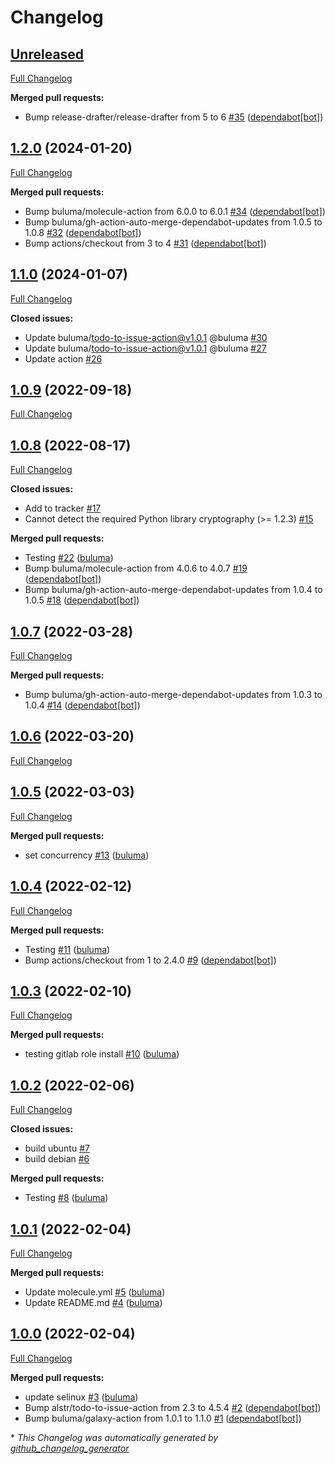 # Changelog

## [Unreleased](https://github.com/buluma/ansible-role-httpd/tree/HEAD)

[Full Changelog](https://github.com/buluma/ansible-role-httpd/compare/1.2.0...HEAD)

**Merged pull requests:**

- Bump release-drafter/release-drafter from 5 to 6 [\#35](https://github.com/buluma/ansible-role-httpd/pull/35) ([dependabot[bot]](https://github.com/apps/dependabot))

## [1.2.0](https://github.com/buluma/ansible-role-httpd/tree/1.2.0) (2024-01-20)

[Full Changelog](https://github.com/buluma/ansible-role-httpd/compare/1.1.0...1.2.0)

**Merged pull requests:**

- Bump buluma/molecule-action from 6.0.0 to 6.0.1 [\#34](https://github.com/buluma/ansible-role-httpd/pull/34) ([dependabot[bot]](https://github.com/apps/dependabot))
- Bump buluma/gh-action-auto-merge-dependabot-updates from 1.0.5 to 1.0.8 [\#32](https://github.com/buluma/ansible-role-httpd/pull/32) ([dependabot[bot]](https://github.com/apps/dependabot))
- Bump actions/checkout from 3 to 4 [\#31](https://github.com/buluma/ansible-role-httpd/pull/31) ([dependabot[bot]](https://github.com/apps/dependabot))

## [1.1.0](https://github.com/buluma/ansible-role-httpd/tree/1.1.0) (2024-01-07)

[Full Changelog](https://github.com/buluma/ansible-role-httpd/compare/1.0.9...1.1.0)

**Closed issues:**

- Update buluma/todo-to-issue-action@v1.0.1 @buluma [\#30](https://github.com/buluma/ansible-role-httpd/issues/30)
- Update buluma/todo-to-issue-action@v1.0.1 @buluma [\#27](https://github.com/buluma/ansible-role-httpd/issues/27)
- Update action [\#26](https://github.com/buluma/ansible-role-httpd/issues/26)

## [1.0.9](https://github.com/buluma/ansible-role-httpd/tree/1.0.9) (2022-09-18)

[Full Changelog](https://github.com/buluma/ansible-role-httpd/compare/1.0.8...1.0.9)

## [1.0.8](https://github.com/buluma/ansible-role-httpd/tree/1.0.8) (2022-08-17)

[Full Changelog](https://github.com/buluma/ansible-role-httpd/compare/1.0.7...1.0.8)

**Closed issues:**

- Add to tracker [\#17](https://github.com/buluma/ansible-role-httpd/issues/17)
- Cannot detect the required Python library cryptography \(\>= 1.2.3\) [\#15](https://github.com/buluma/ansible-role-httpd/issues/15)

**Merged pull requests:**

- Testing [\#22](https://github.com/buluma/ansible-role-httpd/pull/22) ([buluma](https://github.com/buluma))
- Bump buluma/molecule-action from 4.0.6 to 4.0.7 [\#19](https://github.com/buluma/ansible-role-httpd/pull/19) ([dependabot[bot]](https://github.com/apps/dependabot))
- Bump buluma/gh-action-auto-merge-dependabot-updates from 1.0.4 to 1.0.5 [\#18](https://github.com/buluma/ansible-role-httpd/pull/18) ([dependabot[bot]](https://github.com/apps/dependabot))

## [1.0.7](https://github.com/buluma/ansible-role-httpd/tree/1.0.7) (2022-03-28)

[Full Changelog](https://github.com/buluma/ansible-role-httpd/compare/1.0.6...1.0.7)

**Merged pull requests:**

- Bump buluma/gh-action-auto-merge-dependabot-updates from 1.0.3 to 1.0.4 [\#14](https://github.com/buluma/ansible-role-httpd/pull/14) ([dependabot[bot]](https://github.com/apps/dependabot))

## [1.0.6](https://github.com/buluma/ansible-role-httpd/tree/1.0.6) (2022-03-20)

[Full Changelog](https://github.com/buluma/ansible-role-httpd/compare/1.0.5...1.0.6)

## [1.0.5](https://github.com/buluma/ansible-role-httpd/tree/1.0.5) (2022-03-03)

[Full Changelog](https://github.com/buluma/ansible-role-httpd/compare/1.0.4...1.0.5)

**Merged pull requests:**

- set concurrency [\#13](https://github.com/buluma/ansible-role-httpd/pull/13) ([buluma](https://github.com/buluma))

## [1.0.4](https://github.com/buluma/ansible-role-httpd/tree/1.0.4) (2022-02-12)

[Full Changelog](https://github.com/buluma/ansible-role-httpd/compare/1.0.3...1.0.4)

**Merged pull requests:**

- Testing [\#11](https://github.com/buluma/ansible-role-httpd/pull/11) ([buluma](https://github.com/buluma))
- Bump actions/checkout from 1 to 2.4.0 [\#9](https://github.com/buluma/ansible-role-httpd/pull/9) ([dependabot[bot]](https://github.com/apps/dependabot))

## [1.0.3](https://github.com/buluma/ansible-role-httpd/tree/1.0.3) (2022-02-10)

[Full Changelog](https://github.com/buluma/ansible-role-httpd/compare/1.0.2...1.0.3)

**Merged pull requests:**

- testing gitlab role install [\#10](https://github.com/buluma/ansible-role-httpd/pull/10) ([buluma](https://github.com/buluma))

## [1.0.2](https://github.com/buluma/ansible-role-httpd/tree/1.0.2) (2022-02-06)

[Full Changelog](https://github.com/buluma/ansible-role-httpd/compare/1.0.1...1.0.2)

**Closed issues:**

- build ubuntu [\#7](https://github.com/buluma/ansible-role-httpd/issues/7)
- build debian [\#6](https://github.com/buluma/ansible-role-httpd/issues/6)

**Merged pull requests:**

- Testing [\#8](https://github.com/buluma/ansible-role-httpd/pull/8) ([buluma](https://github.com/buluma))

## [1.0.1](https://github.com/buluma/ansible-role-httpd/tree/1.0.1) (2022-02-04)

[Full Changelog](https://github.com/buluma/ansible-role-httpd/compare/1.0.0...1.0.1)

**Merged pull requests:**

- Update molecule.yml [\#5](https://github.com/buluma/ansible-role-httpd/pull/5) ([buluma](https://github.com/buluma))
- Update README.md [\#4](https://github.com/buluma/ansible-role-httpd/pull/4) ([buluma](https://github.com/buluma))

## [1.0.0](https://github.com/buluma/ansible-role-httpd/tree/1.0.0) (2022-02-04)

[Full Changelog](https://github.com/buluma/ansible-role-httpd/compare/c58aa3fb4ec1ef3daeee5210842bb84de4729338...1.0.0)

**Merged pull requests:**

- update selinux [\#3](https://github.com/buluma/ansible-role-httpd/pull/3) ([buluma](https://github.com/buluma))
- Bump alstr/todo-to-issue-action from 2.3 to 4.5.4 [\#2](https://github.com/buluma/ansible-role-httpd/pull/2) ([dependabot[bot]](https://github.com/apps/dependabot))
- Bump buluma/galaxy-action from 1.0.1 to 1.1.0 [\#1](https://github.com/buluma/ansible-role-httpd/pull/1) ([dependabot[bot]](https://github.com/apps/dependabot))



\* *This Changelog was automatically generated by [github_changelog_generator](https://github.com/github-changelog-generator/github-changelog-generator)*
